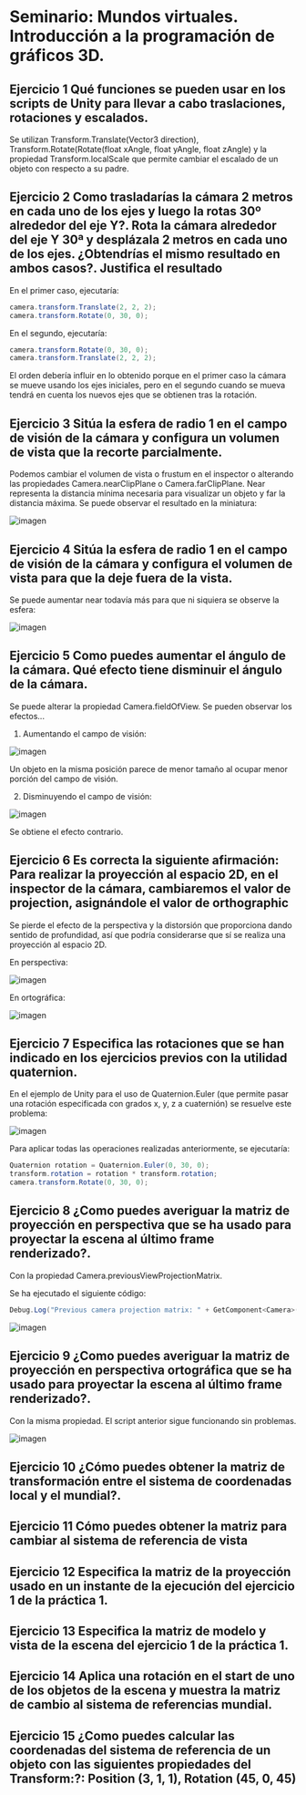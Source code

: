 # Seminario: Mundos virtuales. Introducción a la programación de gráficos 3D.

## Ejercicio 1 Qué funciones se pueden usar en los scripts de Unity para llevar a cabo traslaciones, rotaciones y escalados.

Se utilizan Transform.Translate(Vector3 direction), Transform.Rotate(Rotate(float xAngle, float yAngle, float zAngle) y la propiedad Transform.localScale que permite cambiar el escalado de un objeto con respecto a su padre.

## Ejercicio 2 Como trasladarías la cámara 2 metros en cada uno de los ejes y luego la rotas 30º alrededor del eje Y?. Rota la cámara alrededor del eje Y 30ª y desplázala 2 metros en cada uno de los ejes. ¿Obtendrías el mismo resultado en ambos casos?. Justifica el resultado

En el primer caso, ejecutaría:
```csharp
camera.transform.Translate(2, 2, 2);
camera.transform.Rotate(0, 30, 0);
```
En el segundo, ejecutaría:
```csharp
camera.transform.Rotate(0, 30, 0);
camera.transform.Translate(2, 2, 2);
```

El orden debería influir en lo obtenido porque en el primer caso la cámara se mueve usando los ejes iniciales, pero en el segundo cuando se mueva tendrá en cuenta los nuevos ejes que se obtienen tras la rotación.

## Ejercicio 3 Sitúa la esfera de radio 1 en el campo de visión de la cámara y configura un volumen de vista que la recorte parcialmente.

Podemos cambiar el volumen de vista o frustum en el inspector o alterando las propiedades Camera.nearClipPlane o Camera.farClipPlane. Near representa la distancia mínima necesaria para visualizar un objeto y far la distancia máxima. Se puede observar el resultado en la miniatura:

![imagen](https://github.com/Francisco-Marques-Armas/seminario-mundos-virtuales/assets/72305337/c882e221-3cb1-440d-85e7-d8cbe82070c8)

## Ejercicio 4 Sitúa la esfera de radio 1 en el campo de visión de la cámara y configura el volumen de vista para que la deje fuera de la vista.

Se puede aumentar near todavía más para que ni siquiera se observe la esfera:

![imagen](https://github.com/Francisco-Marques-Armas/seminario-mundos-virtuales/assets/72305337/34910937-ecac-4823-93e8-d7703895f05d)

## Ejercicio 5 Como puedes aumentar el ángulo de la cámara. Qué efecto tiene disminuir el ángulo de la cámara.

Se puede alterar la propiedad Camera.fieldOfView. Se pueden observar los efectos...

1. Aumentando el campo de visión:

![imagen](https://github.com/Francisco-Marques-Armas/seminario-mundos-virtuales/assets/72305337/8a972fbc-3941-4107-a94a-ef7256a42b46)

Un objeto en la misma posición parece de menor tamaño al ocupar menor porción del campo de visión.

2. Disminuyendo el campo de visión:

![imagen](https://github.com/Francisco-Marques-Armas/seminario-mundos-virtuales/assets/72305337/39f3116f-423b-4ba4-9768-8508b06e9513)

Se obtiene el efecto contrario.

## Ejercicio 6 Es correcta la siguiente afirmación: Para realizar la proyección al espacio 2D, en el inspector de la cámara, cambiaremos el valor de projection, asignándole el valor de orthographic

Se pierde el efecto de la perspectiva y la distorsión que proporciona dando sentido de profundidad, así que podría considerarse que sí se realiza una proyección al espacio 2D.

En perspectiva:

![imagen](https://github.com/Francisco-Marques-Armas/seminario-mundos-virtuales/assets/72305337/a9bc154d-4890-4fab-9597-501e4ff60f5d)

En ortográfica:

![imagen](https://github.com/Francisco-Marques-Armas/seminario-mundos-virtuales/assets/72305337/5ead5c64-c527-4057-a577-9b36edf3ae34)

## Ejercicio 7 Especifica las rotaciones que se han indicado en los ejercicios previos con la utilidad quaternion.

En el ejemplo de Unity para el uso de Quaternion.Euler (que permite pasar una rotación especificada con grados x, y, z a cuaternión) se resuelve este problema:

![imagen](https://github.com/Francisco-Marques-Armas/seminario-mundos-virtuales/assets/72305337/23a8b496-8086-4bdd-9cb1-651d442832a1)

Para aplicar todas las operaciones realizadas anteriormente, se ejecutaría:

```csharp
Quaternion rotation = Quaternion.Euler(0, 30, 0);
transform.rotation = rotation * transform.rotation;
camera.transform.Rotate(0, 30, 0);
```

## Ejercicio 8 ¿Como puedes averiguar la matriz de proyección en perspectiva que se ha usado para proyectar la escena al último frame renderizado?.

Con la propiedad Camera.previousViewProjectionMatrix.

Se ha ejecutado el siguiente código:

```csharp
Debug.Log("Previous camera projection matrix: " + GetComponent<Camera>().previousViewProjectionMatrix);
```

![imagen](https://github.com/Francisco-Marques-Armas/seminario-mundos-virtuales/assets/72305337/e217a572-b1ba-48f1-8db7-fbd4de40e6ca)

## Ejercicio 9 ¿Como puedes averiguar la matriz de proyección en perspectiva ortográfica que se ha usado para proyectar la escena al último frame renderizado?.

Con la misma propiedad. El script anterior sigue funcionando sin problemas.

![imagen](https://github.com/Francisco-Marques-Armas/seminario-mundos-virtuales/assets/72305337/6800b3b7-d06c-482c-a7fb-90118411dce5)

## Ejercicio 10 ¿Cómo puedes obtener la matriz de transformación entre el sistema de coordenadas local y el mundial?.

## Ejercicio 11 Cómo puedes obtener la matriz para cambiar al sistema de referencia de vista

## Ejercicio 12 Especifica la matriz de la proyección usado en un instante de la ejecución del ejercicio 1 de la práctica 1.

## Ejercicio 13 Especifica la matriz de modelo y vista de la escena del ejercicio 1 de la práctica 1.

## Ejercicio 14 Aplica una rotación en el start de uno de los objetos de la escena y muestra la matriz de cambio al sistema de referencias mundial.

## Ejercicio 15 ¿Como puedes calcular las coordenadas del sistema de referencia de un objeto con las siguientes propiedades del Transform:?: Position (3, 1, 1), Rotation (45, 0, 45)


